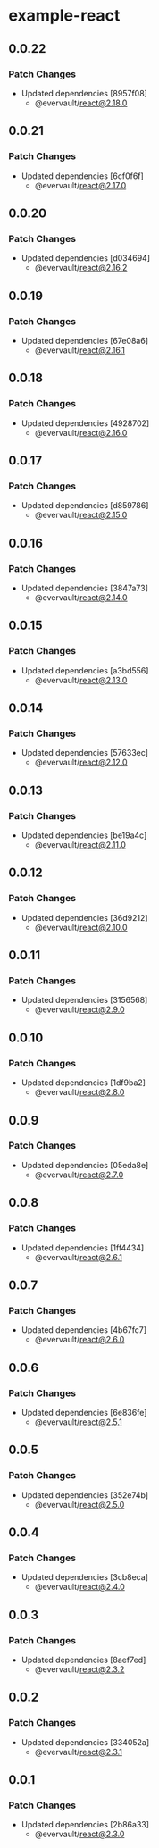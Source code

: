 # example-react

## 0.0.22

### Patch Changes

- Updated dependencies [8957f08]
  - @evervault/react@2.18.0

## 0.0.21

### Patch Changes

- Updated dependencies [6cf0f6f]
  - @evervault/react@2.17.0

## 0.0.20

### Patch Changes

- Updated dependencies [d034694]
  - @evervault/react@2.16.2

## 0.0.19

### Patch Changes

- Updated dependencies [67e08a6]
  - @evervault/react@2.16.1

## 0.0.18

### Patch Changes

- Updated dependencies [4928702]
  - @evervault/react@2.16.0

## 0.0.17

### Patch Changes

- Updated dependencies [d859786]
  - @evervault/react@2.15.0

## 0.0.16

### Patch Changes

- Updated dependencies [3847a73]
  - @evervault/react@2.14.0

## 0.0.15

### Patch Changes

- Updated dependencies [a3bd556]
  - @evervault/react@2.13.0

## 0.0.14

### Patch Changes

- Updated dependencies [57633ec]
  - @evervault/react@2.12.0

## 0.0.13

### Patch Changes

- Updated dependencies [be19a4c]
  - @evervault/react@2.11.0

## 0.0.12

### Patch Changes

- Updated dependencies [36d9212]
  - @evervault/react@2.10.0

## 0.0.11

### Patch Changes

- Updated dependencies [3156568]
  - @evervault/react@2.9.0

## 0.0.10

### Patch Changes

- Updated dependencies [1df9ba2]
  - @evervault/react@2.8.0

## 0.0.9

### Patch Changes

- Updated dependencies [05eda8e]
  - @evervault/react@2.7.0

## 0.0.8

### Patch Changes

- Updated dependencies [1ff4434]
  - @evervault/react@2.6.1

## 0.0.7

### Patch Changes

- Updated dependencies [4b67fc7]
  - @evervault/react@2.6.0

## 0.0.6

### Patch Changes

- Updated dependencies [6e836fe]
  - @evervault/react@2.5.1

## 0.0.5

### Patch Changes

- Updated dependencies [352e74b]
  - @evervault/react@2.5.0

## 0.0.4

### Patch Changes

- Updated dependencies [3cb8eca]
  - @evervault/react@2.4.0

## 0.0.3

### Patch Changes

- Updated dependencies [8aef7ed]
  - @evervault/react@2.3.2

## 0.0.2

### Patch Changes

- Updated dependencies [334052a]
  - @evervault/react@2.3.1

## 0.0.1

### Patch Changes

- Updated dependencies [2b86a33]
  - @evervault/react@2.3.0

